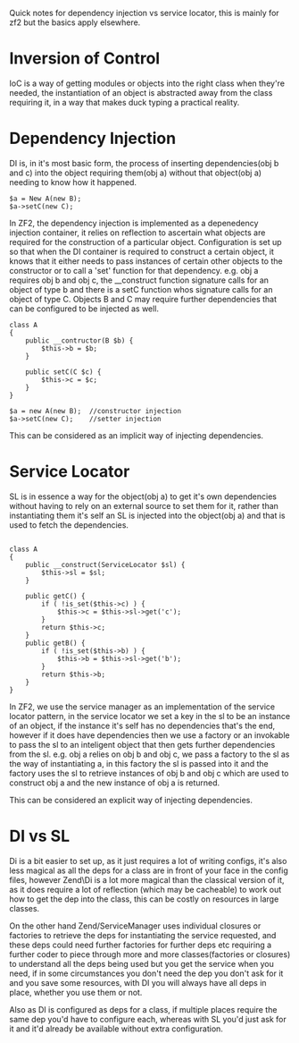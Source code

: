 Quick notes for dependency injection vs service locator, this is mainly for zf2 but the basics apply elsewhere.

Inversion of Control
===
IoC is a way of getting modules or objects into the right class when they're needed, the instantiation of an object is abstracted away from the class requiring it, in a way that makes duck typing a practical reality.

Dependency Injection
===

DI is, in it's most basic form, the process of inserting dependencies(obj b and c) into the object requiring them(obj a) without that object(obj a) needing to know how it happened.
~~~~~~~~~~~~~~~~~~~~~
$a = New A(new B);
$a->setC(new C);
~~~~~~~~~~~~~~~~~~~~~


In ZF2, the dependency injection is implemented as a depenedency injection container, it relies on reflection to ascertain what objects are required for the construction of a particular object. Configuration is set up so that when the DI container is required to construct a certain object, it knows that it either needs to pass instances of certain other objects to the constructor or to call a 'set' function for that dependency. e.g. obj a requires obj b and obj c, the __construct function signature calls for an object of type b and there is a setC function whos signature calls for an object of type C.
Objects B and C may require further dependencies that can be configured to be injected as well.

~~~~~~~~~~~~~~~~~~~~~
class A
{
	public __contructor(B $b) {
		$this->b = $b;
	}

	public setC(C $c) {
		$this->c = $c;
	}
}

$a = new A(new B);	//constructor injection
$a->setC(new C);	//setter injection
~~~~~~~~~~~~~~~~~~~~~

This can be considered as an implicit way of injecting dependencies.

Service Locator
===

SL is in essence a way for the object(obj a) to get it's own dependencies without having to rely on an external source to set them for it, rather than instantiating them it's self an SL is injected into the object(obj a) and that is used to fetch the dependencies.

~~~~~~~~~~~~~~~~~~~~~

class A
{
	public __construct(ServiceLocator $sl) {
		$this->sl = $sl;
	}

	public getC() {
		if ( !is_set($this->c) ) {
			$this->c = $this->sl->get('c');
		}
		return $this->c;
	}
	public getB() {
		if ( !is_set($this->b) ) {
			$this->b = $this->sl->get('b');
		}
		return $this->b;
	}
}

~~~~~~~~~~~~~~~~~~~~~



In ZF2, we use the service manager as an implementation of the service locator pattern, in the service locator we set a key in the sl to be an instance of an object, if the instance it's self has no dependencies that's the end, however if it does have dependencies then we use a factory or an invokable to pass the sl to an inteligent object that then gets further dependencies from the sl. e.g. obj a relies on obj b and obj c, we pass a factory to the sl as the way of instantiating a, in this factory the sl is passed into it and the factory uses the sl to retrieve instances of obj b and obj c which are used to construct obj a and the new instance of obj a is returned.

This can be considered an explicit way of injecting dependencies.

DI vs SL
===

Di is a bit easier to set up, as it just requires a lot of writing configs, it's also less magical as all the deps for a class are in front of your face in the config files, however Zend\Di is a lot more magical than the classical version of it, as it does require a lot of reflection (which may be cacheable) to work out how to get the dep into the class, this can be costly on resources in large classes.

On the other hand Zend/ServiceManager uses individual closures or factories to retrieve the deps for instantiating the service requested, and these deps could need further factories for further deps etc requiring a further coder to piece through more and more classes(factories or closures) to understand all the deps being used but you get the service when you need, if in some circumstances you don't need the dep you don't ask for it and you save some resources, with DI you will always have all deps in place, whether you use them or not.

Also as DI is configured as deps for a class, if multiple places require the same dep you'd have to configure each, whereas with SL you'd just ask for it and it'd already be available without extra configuration.
